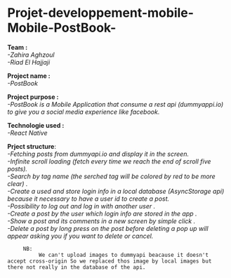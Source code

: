 
# Projet-developpement-mobile-Mobile-PostBook-
**Team :**</br>
_-Zahira Aghzoul_</br>
_-Riad El Hajjaji_

**Project name :**</br>
_-PostBook_
 
**Project purpose :**</br>
       _-PostBook is a Mobile Application that consume a rest api (dummyappi.io) to give you a social media  experience like facebook._


**Technologie used :**</br>
_-React Native_

**Prject structure**:
         </br> _-Fetching posts from dummyapi.io and display it in the screen._
          </br>_-Infinite scroll loading (fetch every time we reach the end of scroll five posts)._
         </br> _-Search by tag name (the serched tag will be colored by red to be more clear) ._
          </br>_-Create a used and store login info in a local database (AsyncStorage api) because it necessary to have a user id to create a post._
         </br> _-Possibility to log out and log in with another user ._
         </br> _-Create a post by the user which login info are stored in the app ._
         </br>_-Show a post and its comments in a new screen by simple click ._
         </br>_-Delete a post by long press on the post before deleting a pop up will appear asking you if you want to delete or cancel._

         NB:
              We can't upload images to dummyapi beacause it doesn't accept cross-origin So we replaced thos image by local images but there not really in the database of the api.
